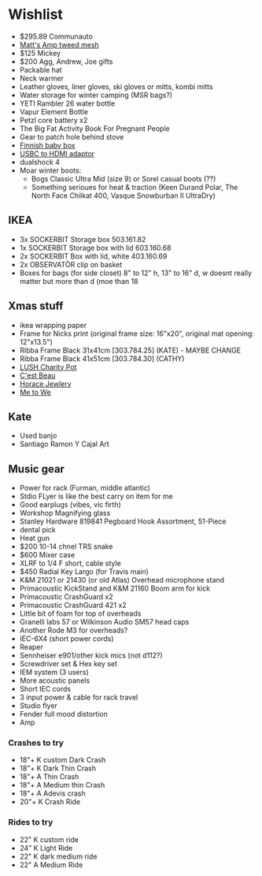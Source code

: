 # Wishlist

- $295.89 Communauto
- [Matt's Amp tweed mesh](https://nextgenguitars.ca/categories/cab-case-parts/grill-cloth-piping.html)
- $125 Mickey
- $200 Agg, Andrew, Joe gifts
- Packable hat
- Neck warmer
- Leather gloves, liner gloves, ski gloves or mitts, kombi mitts
- Water storage for winter camping (MSR bags?)
- YETI Rambler 26 water bottle
- Vapur Element Bottle
- Petzl core battery x2
- The Big Fat Activity Book For Pregnant People
- Gear to patch hole behind stove
- [Finnish baby box](https://www.finnishbabybox.com/en/)
- [USBC to HDMI adaptor](https://www.amazon.ca/Adaptor%EF%BC%8C-Multiport-Charging-ChromeBook-Converter/dp/B07G82ZW1D/)
- dualshock 4
- Moar winter boots:
  - Bogs Classic Ultra Mid (size 9) or Sorel casual boots (??)
  - Something serioues for heat & traction (Keen Durand Polar, The North Face Chilkat 400, Vasque Snowburban II UltraDry)

## IKEA

- 3x SOCKERBIT Storage box 503.161.82
- 1x SOCKERBIT Storage box with lid 603.160.68
- 2x SOCKERBIT Box with lid, white 403.160.69
- 2x OBSERVATÖR clip on basket
- Boxes for bags (for side closet) 8" to 12" h, 13" to 16" d, w doesnt really matter but more than d (moe than 18

## Xmas stuff

- ikea wrapping paper
- Frame for Nicks print (original frame size: 16"x20", original mat opening: 12"x13.5")
- Ribba Frame Black 31x41cm [303.784.25] (KATE) - MAYBE CHANGE
- Ribba Frame Black 41x51cm [303.784.30] (CATHY)
- [LUSH Charity Pot](https://www.lush.ca/en/body/body-lotions/charity-pot/9999905236.html)
- [C'est Beau](https://cestbeau.co/en/)
- [Horace Jewlery](https://horacejewelry.com/)
- [Me to We](https://shop.metowe.com/)

## Kate

- Used banjo
- Santiago Ramon Y Cajal Art

## Music gear

- Power for rack (Furman, middle atlantic)
- Stdio FLyer is like the best carry on item for me
- Good earplugs (vibes, vic firth)
- Workshop Magnifying glass
- Stanley Hardware 819841 Pegboard Hook Assortment, 51-Piece
- dental pick
- Heat gun
- $200 10-14 chnel TRS snake
- $600 Mixer case
- XLRF to 1/4 F short, cable style
- $450 Radial Key Largo (for Travis main)
- K&M 21021 or 21430 (or old Atlas) Overhead microphone stand
- Primacoustic KickStand and K&M 21160 Boom arm for kick
- Primacoustic CrashGuard x2
- Primacoustic CrashGuard 421 x2
- Little bit of foam for top of overheads
- Granelli labs 57 or Wilkinson Audio SM57 head caps
- Another Rode M3 for overheads?
- IEC-6X4 (short power cords)
- Reaper
- Sennheiser e901/other kick mics (not d112?)
- Screwdriver set & Hex key set
- IEM system (3 users)
- More acoustic panels
- Short IEC cords
- 3 input power & cable for rack travel
- Studio flyer
- Fender full mood distortion
- Amp

### Crashes to try

- 18"+ K custom Dark Crash
- 18"+ K Dark Thin Crash
- 18"+ A Thin Crash
- 18"+ A Medium thin Crash
- 18"+ A Adevis crash
- 20"+ K Crash Ride

### Rides to try

- 22" K custom ride
- 24" K Light Ride
- 22" K dark medium ride
- 22" A Medium Ride
